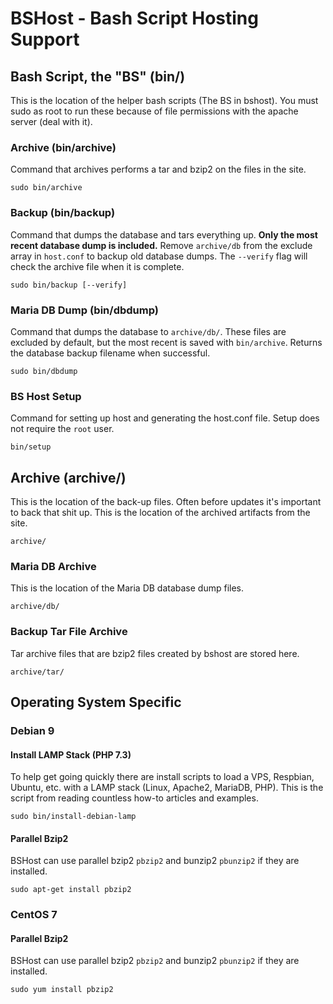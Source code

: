 # BSHost - Bash Script Hosting Support

## Bash Script, the "BS" (bin/)

This is the location of the helper bash scripts (The BS in bshost).
You must sudo as root to run these because of file permissions with the apache server (deal with it).

### Archive (bin/archive)

Command that archives performs a tar and bzip2 on the files in the site.

```
sudo bin/archive
```

### Backup (bin/backup) 

Command that dumps the database and tars everything up. 
**Only the most recent database dump is included.**
Remove `archive/db` from the exclude array in `host.conf` to backup old database dumps.
The `--verify` flag will check the archive file when it is complete.

```
sudo bin/backup [--verify]
```

### Maria DB Dump (bin/dbdump)

Command that dumps the database to `archive/db/`.
These files are excluded by default, but the most recent is saved with `bin/archive`.
Returns the database backup filename when successful. 

```
sudo bin/dbdump
```

### BS Host Setup

Command for setting up host and generating the host.conf file.
Setup does not require the `root` user.
```
bin/setup
```



## Archive (archive/)

This is the location of the back-up files. Often before updates it's important to back that shit up.
This is the location of the archived artifacts from the site.

```
archive/
```

### Maria DB Archive

This is the location of the Maria DB database dump files.

```
archive/db/
```

### Backup Tar File Archive

Tar archive files that are bzip2 files created by bshost are stored here.

```
archive/tar/
```

## Operating System Specific

### Debian 9

#### Install LAMP Stack (PHP 7.3)
To help get going quickly there are install scripts to load a VPS, Respbian, Ubuntu, etc. with a LAMP stack (Linux, Apache2, MariaDB, PHP).
This is the script from reading countless how-to articles and examples.

```
sudo bin/install-debian-lamp
```

#### Parallel Bzip2

BSHost can use parallel bzip2 `pbzip2` and bunzip2 `pbunzip2` if they are installed.

```
sudo apt-get install pbzip2
```

### CentOS 7

#### Parallel Bzip2

BSHost can use parallel bzip2 `pbzip2` and bunzip2 `pbunzip2` if they are installed.

```
sudo yum install pbzip2
```
